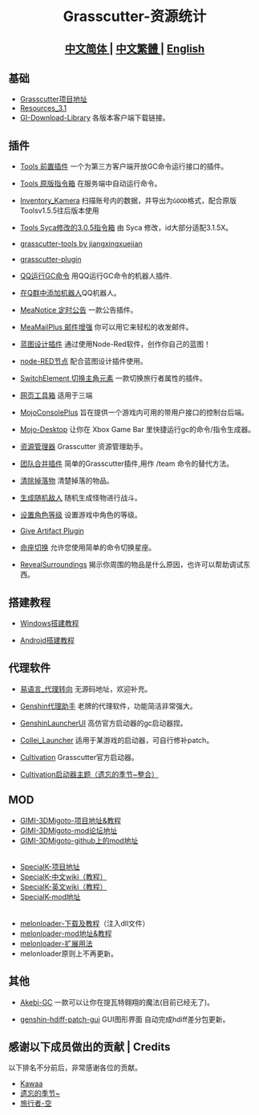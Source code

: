 <h1 align="center">Grasscutter-资源统计</h1>

<h2 align="center">
<a href="https://github.com/Yuer-QAQ/Grasscutter-Plugin/blob/main/README.md">中文简体
</a> | 
<a href="https://github.com/Yuer-QAQ/Grasscutter-Plugin/blob/main/README_zh-TW.md">中文繁體
</a> | 
<a href="https://github.com/Yuer-QAQ/Grasscutter-Plugin/blob/main/README_en-US.md">English
</a>
</h2>

## 基础

* [Grasscutter项目地址](https://github.com/Grasscutters/Grasscutter)
* [Resources_3.1](https://github.com/tamilpp25/Grasscutter_Resources)
* [GI-Download-Library](https://github.com/kyou-nase/GI-Download-Library) 各版本客户端下载链接。

## 插件

* [Tools 前置插件](https://github.com/jie65535/gc-opencommand-plugin)   一个为第三方客户端开放GC命令运行接口的插件。

* [Tools 原版指令箱](https://github.com/jie65535/GrasscutterCommandGenerator)  在服务端中自动运行命令。

* [Inventory_Kamera](https://github.com/Andrewthe13th/Inventory_Kamera)  扫描账号内的数据，并导出为`GOOD`格式，配合原版Toolsv1.5.5往后版本使用

* [Tools Syca修改的3.0.5指令箱](https://github.com/TeyvatL/GrasscutterTool-3.1.5)  由 Syca 修改，id大部分适配3.1.5X。

* [grasscutter-tools by jiangxingxuejian](https://github.com/jianxingxuejian/grasscutter-tools/tree/v1.3.0)

* [grasscutter-plugin](https://github.com/jianxingxuejian/grasscutter-plugin/tree/v1.2.2)

* [QQ运行GC命令](https://github.com/jie65535/JGrasscutterCommand)   用QQ运行GC命令的机器人插件.
  
* [在Q群中添加机器人](https://github.com/mamoe/mirai-console)QQ机器人。

* [MeaNotice 定时公告](https://github.com/Coooookies/Grasscutter-MeaNotice)     一款公告插件。

* [MeaMailPlus 邮件增强](https://github.com/Coooookies/Grasscutter-MeaMailPlus)  你可以用它来轻松的收发邮件。

* [蓝图设计插件](https://github.com/liujiaqi7998/EasyGrasscutters)  通过使用Node-Red软件，创作你自己的蓝图！

* [node-RED节点](https://github.com/liujiaqi7998/node-red-easy-grasscutters) 配合蓝图设计插件使用。

* [SwitchElement 切换主角元素](https://github.com/Penelopeep/SwitchElementTraveller)    一款切换旅行者属性的插件。

* [网页工具箱](https://github.com/liujiaqi7998/GrasscuttersWebDashboard)   适用于三端

* [MojoConsolePlus](https://github.com/gc-mojoconsole/gc-mojoconsole-backend)  旨在提供一个游戏内可用的带用户接口的控制台后端。

* [Mojo-Desktop](https://github.com/gc-toolkit/Mojo-Desktop)   让你在 Xbox Game Bar 里快捷运行gc的命令/指令生成器。

* [资源管理器](https://github.com/gc-toolkit/gc-cli)    Grasscutter 资源管理助手。

* [团队合并插件](https://github.com/Penelopeep/TeamMerge)   简单的Grasscutter插件,用作 /team 命令的替代方法。

* [清除掉落物](https://github.com/hamusuke0323/DroppedItemsKiller)  清楚掉落的物品。

* [生成随机敌人](https://github.com/NotThorny/MobWave)  随机生成怪物进行战斗。

* [设置角色等级](https://github.com/NotThorny/setLevel) 设置游戏中角色的等级。

* [Give Artifact Plugin](https://github.com/snoobi-seggs/GiveArtifactPlugin)  

* [命座切换](https://github.com/Penelopeep/SetConstellation_Plugin) 允许您使用简单的命令切换星座。

* [RevealSurroundings](https://github.com/snoobi-seggs/RevealSurroundingsPllllugin) 揭示你周围的物品是什么原因，也许可以帮助调试东西。

## 搭建教程

* [Windows搭建教程](https://www.rainkavik.com/archives/254/)

* [Android搭建教程](https://github.com/ElaXan/GCAndroid)

## 代理软件

* [易语言_代理转向](https://cloud.rainkavik.com/s/gKBcV) 无源码地址，欢迎补充。

* [Genshin代理助手](https://github.com/liujiaqi7998/genshinclienthelper) 老牌的代理软件，功能简洁非常强大。

* [GenshinLauncherUI](https://github.com/gc-toolkit/GenshinLauncher)  高仿官方启动器的gc启动器捏。

* [Collei_Launcher](https://github.com/Bambi5/Collei_Launcher)  适用于某游戏的启动器，可自行修补patch。

* [Cultivation](https://github.com/Grasscutters/Cultivation/blob/main/README_zh-CN.md) Grasscutter官方启动器。
* [Cultivation启动器主题（遗忘的季节~整合）](https://github.com/Yuer-QAQ/Grasscutter-Plugin/blob/main/Custom%20skins_zh-CN.md)

## MOD

* [GIMI-3DMigoto-项目地址&教程](https://github.com/SilentNightSound/GI-Model-Importer)
* [GIMI-3DMigoto-mod论坛地址](https://gamebanana.com/mods/games/8552)
* [GIMI-3DMigoto-github上的mod地址](https://github.com/SilentNightSound/GI-Model-Importer-Assets)  
 ######
* [SpecialK-项目地址](https://github.com/SpecialKO/SpecialK)
* [SpecialK-中文wiki（教程）](https://github.com/zeroruka/GI-SKMods-wiki/wiki)
* [SpecialK-英文wiki（教程）](https://github.com/zeroruka/GI-SKMods/wiki)
* [SpecialK-mod地址](https://github.com/zeroruka/GI-SKMods)
 ######
* [melonloader-下载及教程](https://github.com/Lost-Season/ChecksumBypass)（注入dll文件）
* [melonloader-mod地址&教程](https://github.com/zeroruka/GI-Assets/tree/main/Mods/Scripts)
* [melonloader-扩展用法](https://github.com/Lost-Season/ChecksumBypass/tree/main/扩展/)
* melonloader原则上不再更新。

## 其他

* [Akebi-GC](https://github.com/Akebi-Group/Akebi-GC/blob/master/README_zh-Hans.md) 一款可以让你在提瓦特翱翔的魔法(目前已经无了)。

* [genshin-hdiff-patch-gui](https://github.com/RainKavik-Group/genshin-hdiff-patch-gui) GUI图形界面 自动完成hdiff差分包更新。

## 感谢以下成员做出的贡献 | Credits

以下排名不分前后，非常感谢各位的贡献。

* [Kawaa](https://github.com/Kawaa-qwq)
* [遗忘的季节~](https://github.com/Lost-Season)
* [旅行者-空](https://github.com/wcjqwq)
